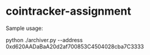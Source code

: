 # cointracker-assignment


Sample usage:

python ./archiver.py --address 0xd620AADaBaA20d2af700853C4504028cba7C3333
